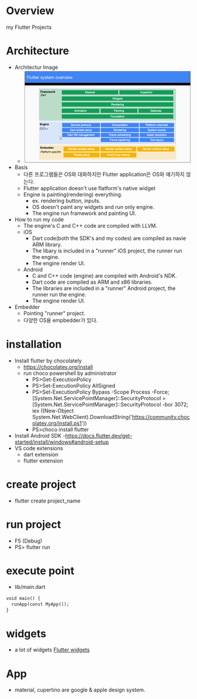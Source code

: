 # Overview

my Flutter Projects

# Architecture

- Architectur Image
  - ![Flutter Architectur](./FlutterArchitecture.png)
- Basis
  - 다른 프로그램들은 OS와 대화하지만 Flutter application은 OS와 얘기하지 않는다.
  - Flutter application doesn't use flatform's native widget
  - Engine is painting(rendering) everything.
    - ex. rendering button, inputs.
    - OS doesn't paint any widgets and run only engine.
    - The engine run framework and painting UI.
- How to run my code
  - The engine's C and C++ code are compiled with LLVM.
  - iOS
    - Dart code(both the SDK's and my codes) are compiled as navie ARM library.
    - The libary is included in a "runner" iOS project, the runner run the engine.
    - The engine render UI.
  - Android
    - C and C++ code (engine) are compiled with Android's NDK.
    - Dart code are compiled as ARM and x86 libraries.
    - The libraries are included in a "runner" Android project, the runner run the engine.
    - The engine render UI.
- Embedder
  - Pointing "runner" project.
  - 다양한 OS용 empbedder가 있다.

# installation

- Install flutter by chocolately
  - https://chocolatey.org/install
  - run choco powershell by administrator
    - PS>Get-ExecutionPolicy
    - PS>Set-ExecutionPolicy AllSigned
    - PS>Set-ExecutionPolicy Bypass -Scope Process -Force; [System.Net.ServicePointManager]::SecurityProtocol = [System.Net.ServicePointManager]::SecurityProtocol -bor 3072; iex ((New-Object System.Net.WebClient).DownloadString('https://community.chocolatey.org/install.ps1'))
    - PS>choco install flutter
- Install Android SDK -https://docs.flutter.dev/get-started/install/windows#android-setup
- VS code extensions
  - dart extension
  - flutter extension

# create project

- flutter create project_name

# run project

- F5 (Debug)
- PS> flutter run

# execute point

- lib/main.dart

```
void main() {
  runApp(const MyApp());
}
```

# widgets

- a lot of widgets
  [Flutter widgets](<[./FlutterArchitecture.png](https://docs.flutter.dev/development/ui/widgets)>)

# App

- material, cupertino are google & apple design system.
